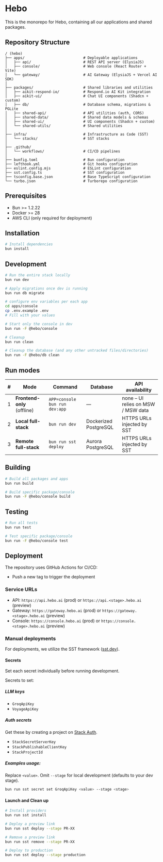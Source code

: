 # Hebo

This is the monorepo for Hebo, containing all our applications and shared packages.

## Repository Structure

```
/ (hebo)
├── apps/                           # Deployable applications
│   ├── api/                        # REST API server (ElysiaJS)
│   ├── console/                    # Web console (React Router + Vite)
│   └── gateway/                    # AI Gateway (ElysiaJS + Vercel AI SDK)
│
├── packages/                       # Shared libraries and utilities
│   ├── aikit-respond-io/           # Respond.io AI Kit integration
│   ├── aikit-ui/                   # Chat UI components (Shadcn + custom)
│   ├── db/                         # Database schema, migrations & PGLite
│   ├── shared-api/                 # API utilities (auth, CORS)
│   ├── shared-data/                # Shared data models & schemas
│   ├── shared-ui/                  # UI components (Shadcn + custom)
│   └── shared-utils/               # Shared utilities
│
├── infra/                          # Infrastructure as Code (SST)
│   └── stacks/                     # SST stacks
│
├── .github/
│   └── workflows/                  # CI/CD pipelines
│
├── bunfig.toml                     # Bun configuration
├── lefthook.yml                    # Git hooks configuration
├── eslint.config.mjs               # ESLint configuration
├── sst.config.ts                   # SST configuration
├── tsconfig.base.json              # Base TypeScript configuration
└── turbo.json                      # Turborepo configuration
```

## Prerequisites

- Bun >= 1.2.22
- Docker >= 28
- AWS CLI (only required for deployment)

## Installation

```bash
# Install dependencies
bun install
```

## Development

```bash
# Run the entire stack locally
bun run dev
```

```bash
# Apply migrations once dev is running
bun run db migrate
```

```bash
# configure env variables per each app
cd apps/console
cp .env.example .env
# Fill with your values
```

```bash
# Start only the console in dev
bun run -F @hebo/console
```

```bash
# Cleanup
bun run clean

# Cleanup the database (and any other untracked files/directories)
bun run -F @hebo/db clean
```

## Run modes

| #   | Mode                         | Command                          | Database              | API availability                        |
|-----|------------------------------|----------------------------------|-----------------------|-----------------------------------------|
| 1   | **Frontend-only** (offline)  | `APP=console bun run dev:app`    | —                     | none – UI relies on MSW / MSW data       |
| 2   | **Local full-stack**         | `bun run dev`                    | Dockerized PostgreSQL | HTTPS URLs injected by SST              |
| 3   | **Remote full-stack**        | `bun run sst deploy`             | Aurora PostgreSQL     | HTTPS URLs injected by SST              |

## Building

```bash
# Build all packages and apps
bun run build

# Build specific package/console
bun run -F @hebo/console build
```

## Testing

```bash
# Run all tests
bun run test

# Test specific package/console
bun run -F @hebo/console test
```

## Deployment

The repository uses GitHub Actions for CI/CD:

- Push a new tag to trigger the deployment

### Service URLs

- API: `https://api.hebo.ai` (prod) or `https://api.<stage>.hebo.ai` (preview)
- Gateway: `https://gateway.hebo.ai` (prod) or `https://gateway.<stage>.hebo.ai` (preview)
- Console: `https://console.hebo.ai` (prod) or `https://console.<stage>.hebo.ai` (preview)

### Manual deployments

For deployments, we utilize the SST framework ([sst.dev](https://sst.dev/)).

#### Secrets

Set each secret individually before running development.

Secrets to set:

##### LLM keys

- `GroqApiKey`
- `VoyageApiKey`

##### Auth secrets

Get these by creating a project on [Stack Auth](https://app.stack-auth.com).

- `StackSecretServerKey`
- `StackPublishableClientKey`
- `StackProjectId`

##### Examples usage:

Replace `<value>`. Omit `--stage` for local development (defaults to your dev stage).

```bash
bun run sst secret set GroqApiKey <value> --stage <stage>
```

#### Launch and Clean up

```bash
# Install providers
bun run sst install

# Deploy a preview link
bun run sst deploy --stage PR-XX

# Remove a preview link
bun run sst remove --stage PR-XX

# Deploy to production
bun run sst deploy --stage production
```